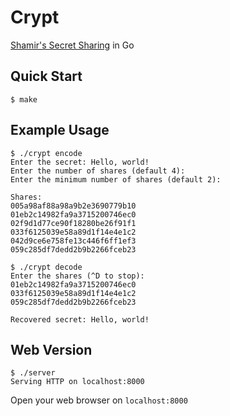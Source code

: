 # Crypt
[Shamir's Secret Sharing](https://en.wikipedia.org/wiki/Shamir%27s_secret_sharing) in Go

## Quick Start
```console
$ make
```

## Example Usage
```console
$ ./crypt encode
Enter the secret: Hello, world!
Enter the number of shares (default 4):
Enter the minimum number of shares (default 2):

Shares:
005a98af88a98a9b2e3690779b10
01eb2c14982fa9a3715200746ec0
02f9d1d77ce90f18280be26f91f1
033f6125039e58a89d1f14e4e1c2
042d9ce6e758fe13c446f6ff1ef3
059c285df7dedd2b9b2266fceb23

$ ./crypt decode
Enter the shares (^D to stop):
01eb2c14982fa9a3715200746ec0
033f6125039e58a89d1f14e4e1c2
059c285df7dedd2b9b2266fceb23

Recovered secret: Hello, world!
```

## Web Version
```console
$ ./server
Serving HTTP on localhost:8000
```

Open your web browser on `localhost:8000`
